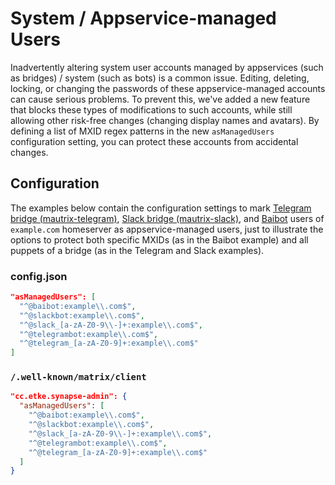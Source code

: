 # System / Appservice-managed Users

Inadvertently altering system user accounts managed by appservices (such as bridges) / system (such as bots) is a common issue.
Editing, deleting, locking, or changing the passwords of these appservice-managed accounts can cause serious problems.
To prevent this, we've added a new feature that blocks these types of modifications to such accounts,
while still allowing other risk-free changes (changing display names and avatars).
By defining a list of MXID regex patterns in the new `asManagedUsers` configuration setting,
you can protect these accounts from accidental changes.

## Configuration

The examples below contain the configuration settings to mark
[Telegram bridge (mautrix-telegram)](https://github.com/mautrix/telegram),
[Slack bridge (mautrix-slack)](https://github.com/mautrix/slack),
and [Baibot](https://github.com/etkecc/baibot) users of `example.com` homeserver as appservice-managed users,
just to illustrate the options to protect both specific MXIDs (as in the Baibot example) and all puppets of a bridge (as in the Telegram and Slack examples).

### config.json

```json
"asManagedUsers": [
  "^@baibot:example\\.com$",
  "^@slackbot:example\\.com$",
  "^@slack_[a-zA-Z0-9\\-]+:example\\.com$",
  "^@telegrambot:example\\.com$",
  "^@telegram_[a-zA-Z0-9]+:example\\.com$"
]
```

### `/.well-known/matrix/client`

```json
"cc.etke.synapse-admin": {
  "asManagedUsers": [
    "^@baibot:example\\.com$",
    "^@slackbot:example\\.com$",
    "^@slack_[a-zA-Z0-9\\-]+:example\\.com$",
    "^@telegrambot:example\\.com$",
    "^@telegram_[a-zA-Z0-9]+:example\\.com$"
  ]
}
```
